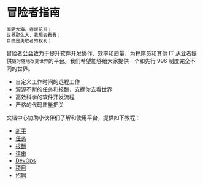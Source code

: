 # 冒险者指南

```sh
面朝大海，春暖花开；
世界那么大，我想去看看；
自由是勇敢者的权利；
```

冒险者公会致力于提升软件开发协作、效率和质量，为程序员和其他 IT 从业者提供`随时随地改变世界`的平台。我们希望能够给大家提供一个和先行 996 制度完全不同的世界。

- 自定义工作时间的远程工作
- 源源不断的任务和报酬，支撑你去看世界
- 高效科学的软件开发流程
- 严格的代码质量把关

文档中心协助小伙伴们了解和使用平台，提供如下教程：

- [新手](newbee.md)
- [任务](task.md)
- [报酬](bounty.md)
- [评审](review.md)
- [DevOps](devops.md)
- [项目](pm.md)
- [招聘](recruit.md)
